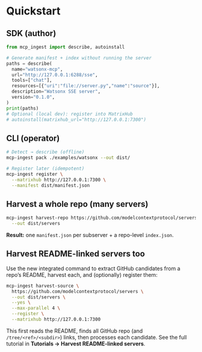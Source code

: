 # Quickstart

## SDK (author)

```python
from mcp_ingest import describe, autoinstall

# Generate manifest + index without running the server
paths = describe(
  name="watsonx-mcp",
  url="http://127.0.0.1:6288/sse",
  tools=["chat"],
  resources=[{"uri":"file://server.py","name":"source"}],
  description="Watsonx SSE server",
  version="0.1.0",
)
print(paths)
# Optional (local dev): register into MatrixHub
# autoinstall(matrixhub_url="http://127.0.0.1:7300")
```

## CLI (operator)

```bash
# Detect → describe (offline)
mcp-ingest pack ./examples/watsonx --out dist/

# Register later (idempotent)
mcp-ingest register \
  --matrixhub http://127.0.0.1:7300 \
  --manifest dist/manifest.json
```

## Harvest a whole repo (many servers)

```bash
mcp-ingest harvest-repo https://github.com/modelcontextprotocol/servers/archive/refs/heads/main.zip \
  --out dist/servers
```

**Result:** one `manifest.json` per subserver + a repo-level `index.json`.

## Harvest README-linked servers too

Use the new integrated command to extract GitHub candidates from a repo’s README, harvest each, and (optionally) register them:

```bash
mcp-ingest harvest-source \
  https://github.com/modelcontextprotocol/servers \
  --out dist/servers \
  --yes \
  --max-parallel 4 \
  --register \
  --matrixhub http://127.0.0.1:7300
```

This first reads the README, finds all GitHub repo (and `/tree/<ref>/<subdir>`) links, then processes each candidate. See the full tutorial in **Tutorials → Harvest README-linked servers**.


